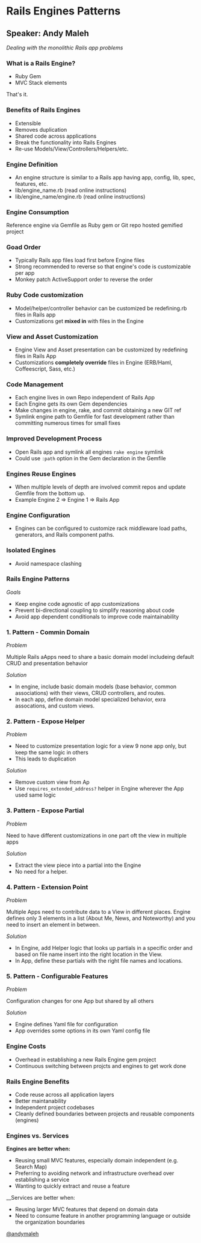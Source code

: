 # Rails Engines Patterns

## Speaker: Andy Maleh

*Dealing with the monolithic Rails app problems*

### What is a Rails Engine?

* Ruby Gem
* MVC Stack elements

That's it.

### Benefits of Rails Engines

* Extensible
* Removes duplication
* Shared code across applications
* Break the functionality into Rails Engines
* Re-use Models/View/Controllers/Helpers/etc.

### Engine Definition

* An engine structure is similar to a Rails app having app, config, lib, spec, features, etc.
* lib/engine_name.rb (read online instructions)
* lib/engine_name/engine.rb (read online instructions)

### Engine Consumption

Reference engine via Gemfile as  Ruby gem or Git repo hosted gemified project

### Goad Order

* Typically Rails app files load  first before Engine files
* Strong recommended to reverse so that engine's code is customizable per app
* Monkey patch ActiveSupport order to reverse the order

### Ruby Code customization

* Model/helper/controller behavior can be customized be redefining.rb files in Rails app
* Customizations get __mixed in__ with files in the Engine

### View and Asset Customization

* Engine View and Asset presentation can be customized by redefining files in Rails App
* Customizations __completely override__ files in Engine (ERB/Haml, Coffeescript, Sass, etc.)

### Code Management

* Each engine lives in own Repo independent of Rails App
* Each Engine gets its own Gem dependencies
* Make changes in engine, rake, and commit obtaining a new GIT ref
* Symlink engine path to Gemfile for fast development rather than committing numerous times for small fixes

### Improved Development Process

* Open Rails app and symlink all engines `rake engine` symlink
* Could use `:path` option in the Gem declaration in the Gemfile

### Engines Reuse Engines

* When multiple levels of depth are involved commit repos and update Gemfile from the bottom up.
* Example Engine 2 => Engine 1 => Rails App

### Engine Configuration

* Engines can be configured to customize rack middleware load paths, generators, and Rails component paths.

### Isolated Engines

* Avoid namespace clashing

### Rails Engine Patterns

_Goals_

* Keep engine code agnostic of app customizations
* Prevent bi-directional coupling to simplify reasoning about code
* Avoid app dependent conditionals to improve code maintainability

### 1. Pattern - Commin Domain

_Problem_

Multiple Rails aApps need to share a basic domain model includeing default CRUD and presentation behavior

_Solution_

* In engine, include basic domain models (base behavior, common associations) with their views, CRUD controllers, and routes.
* In each app, define domain model specialized behavior, exra assocations, and custom views.

### 2. Pattern - Expose Helper

_Problem_

* Need to customize presentation logic for a view 9 none app only, but keep the same logic in others
* This leads to duplication

_Solution_

* Remove custom view from Ap
* Use `requires_extended_address?` helper in Engine wherever the App used same logic

### 3. Pattern - Expose Partial

_Problem_

Need to have different customizations in one part oft the view in multiple apps

_Solution_

* Extract the view piece into a partial into the Engine
* No need for a helper.

### 4. Pattern - Extension Point

_Problem_

Multiple Apps need to contribute data to a View in different places. Engine defines only 3 elements in a list (About Me, News, and Noteworthy) and you need to insert an element in between.

_Solution_

* In Engine, add Helper logic that looks up partials in a specific order and based on file name insert into the right location in the View.
* In App, define these partials with the right file names and locations.

### 5. Pattern - Configurable Features

_Problem_

Configuration changes for one App but shared by all others

_Solution_

* Engine defines Yaml file for configuration
* App overrides some options in its own Yaml config file

### Engine Costs

* Overhead in establishing a new Rails Engine gem project
* Continuous switching between projcts and engines to get work done

### Rails Engine Benefits

* Code reuse across all application layers
* Better maintanability
* Independent project codebases
* Cleanly defined boundaries between projects and reusable components (engines)

### Engines vs. Services

__Engines are better when:__

* Reusing small MVC features, especially domain independent (e.g. Search Map)
* Preferring to avoiding network and infrastructure overhead over establishing a service
* Wanting to quickly extract and reuse a feature

__Services are better when:

* Reusing larger MVC features that depend on domain data
* Need to consume feature in another programming language or outside the organization boundaries

[@andymaleh](http://twitter.com/andymaleh)
